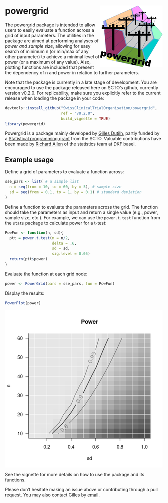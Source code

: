 
<!-- README.md is generated from README.Rmd. Please edit that file -->

# powergrid <img src='man/figures/powergrid_color_floor.png' align="right" width="200">

The powergrid package is intended to allow users to easily evaluate a
function across a grid of input parameters. The utilities in the package
are aimed at performing analyses of *power and sample size*, allowing
for easy search of minimum n (or min/max of any other parameter) to
achieve a minimal level of power (or a maximum of any value). Also,
plotting functions are included that present the dependency of n and
power in relation to further parameters.

Note that the package is currently in a late stage of development. You
are encouraged to use the package released here on SCTO’s github,
currently version v0.2.0. For replicability, make sure you explicitly
refer to the current release when loading the package in your code:

``` r
devtools::install_github("SwissClinicalTrialOrganisation/powergrid",
                         ref = "v0.2.0",
                         build_vignette = TRUE)
library(powergrid)
```

Powergrid is a package mainly developed by [Gilles
Dutilh](https://www.gillesdutilh.com/statistics/), partly funded by a
[Statistical programming
grant](https://www.sctoplatforms.ch/en/scto-platforms/statistics-methodology-5.html)
from the SCTO. Valuable contributions have been made by [Richard
Allen](https://dkf.unibas.ch/de/team-data-analysis-statistik/) of the
statistics team at DKF basel.

## Example usage

Define a grid of parameters to evaluate a function across:

``` r
sse_pars <- list( # a simple list
  n = seq(from = 10, to = 60, by = 5), # sample size
  sd = seq(from = 0.1, to = 1, by = 0.1) # standard deviation
)
```

Define a function to evaluate the parameters across the grid. The
function should take the parameters as input and return a single value
(e.g., power, sample size, etc.). For example, we can use the
`power.t.test` function from the `stats` package to calculate power for
a t-test:

``` r
PowFun <- function(n, sd){
  ptt = power.t.test(n = n/2,
                     delta = .6,
                     sd = sd,
                     sig.level = 0.05)
  return(ptt$power)
}
```

Evaluate the function at each grid node:

``` r
power <- PowerGrid(pars = sse_pars, fun = PowFun)
```

Display the results:

``` r
PowerPlot(power)
```

<img src="man/figures/readmeplot-1.png" style="display: block; margin: auto;" />

See the vignette for more details on how to use the package and its
functions.

Please don’t hesitate making an issue above or contributing through a
pull request. You may also contact Gilles by
[email](mailto:info@gillesdutilh.com).
